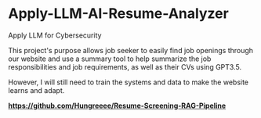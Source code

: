 # Apply-LLM-AI-Resume-Analyzer
Apply LLM for Cybersecurity

This project's purpose allows job seeker to easily find job openings through our website and use a summary tool to help summarize the job responsibilities and job requirements, as well as their CVs using GPT3.5.

However, I will still need to train the systems and data to make the website learns and adapt.

**https://github.com/Hungreeee/Resume-Screening-RAG-Pipeline**
